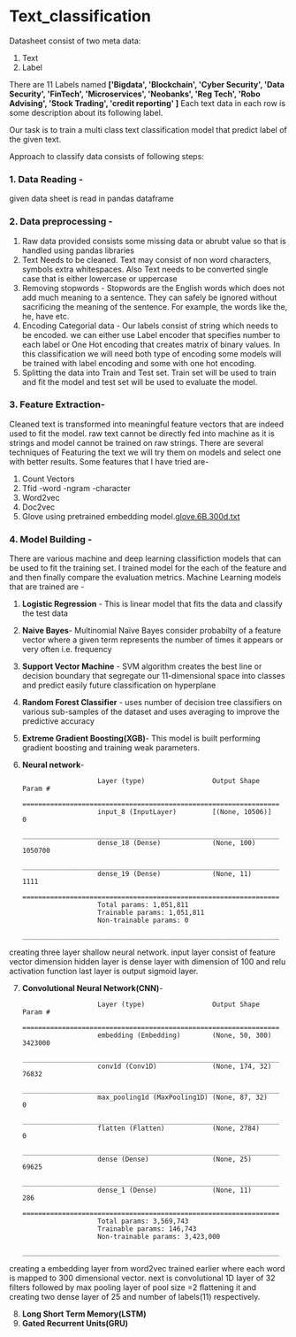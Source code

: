 # Text_classification

Datasheet consist of two meta data:
1. Text 
2. Label 

There are 11 Labels named **['Bigdata', 'Blockchain', 'Cyber Security', 'Data Security', 'FinTech', 'Microservices', 'Neobanks', 'Reg Tech', 'Robo Advising', 'Stock Trading', 'credit reporting' ]**
Each text data in each row is some description about its following label.

Our task is to train a multi class text classification model that predict label of the given text.

Approach to classify data consists of following steps:
### 1.  Data Reading -
given data sheet is read in pandas dataframe 
### 2. Data preprocessing -
   1. Raw data provided consists some missing data or abrubt value so that is handled using pandas libraries
   2. Text Needs to be cleaned. Text may consist of non word characters, symbols extra whitespaces. Also Text needs to be converted single case that is either lowercase or               uppercase 
   3. Removing stopwords - Stopwords are the English words which does not add much meaning to a sentence. They can safely be ignored without sacrificing the meaning of the               sentence. For example, the words like the, he, have etc.
   4. Encoding Categorial data - Our labels consist of string which needs to be encoded. we can either use Label encoder that specifies number to each label or One Hot encoding         that creates matrix of binary values. In this classification we will need both type of encoding some models will be trained with label encoding and some with one hot               encoding.
   5. Splitting the data into Train and Test set. Train set will be used to train and fit the model and test set will be used to evaluate the model.
### 3. Feature Extraction-
Cleaned text is transformed into meaningful feature vectors that are indeed used to fit the model. raw text cannot be directly fed into machine as it is strings and model cannot be trained on raw strings. There are several techniques of Featuring the text we will try them on models and select one with better results.
Some features that I have tried are-
1. Count Vectors
2. Tfid 
   -word
   -ngram 
   -character
3. Word2vec
4. Doc2vec
5. Glove using pretrained embedding model.[glove.6B.300d.txt](http://nlp.stanford.edu/data/glove.6B.zip)

### 4. Model Building - 
There are various machine and deep learning classifiction models that can be used to fit the training set. I trained model for the each of the feature and and then finally compare the evaluation metrics.
Machine Learning models that are trained are - 
1. **Logistic Regression** - This is linear model that fits the data and classify the test data
2. **Naive Bayes**- Multinomial Naïve Bayes consider probabilty of a feature vector where a given term represents the number of times it appears or very often i.e. frequency
3. **Support Vector Machine** -  SVM algorithm creates the best line or decision boundary that segregate our 11-dimensional space into classes and predict easily future classification on hyperplane
4. **Random Forest Classifier** - uses number of decision tree classifiers on various sub-samples of the dataset and uses averaging to improve the predictive accuracy
5. **Extreme Gradient Boosting(XGB)**- This model is built performing gradient boosting and training weak parameters.
6. **Neural network**-

                          Layer (type)                 Output Shape              Param #   
                          =================================================================
                          input_8 (InputLayer)         [(None, 10506)]           0         
                          _________________________________________________________________
                          dense_18 (Dense)             (None, 100)               1050700   
                          _________________________________________________________________
                          dense_19 (Dense)             (None, 11)                1111      
                          =================================================================
                          Total params: 1,051,811
                          Trainable params: 1,051,811
                          Non-trainable params: 0
                          _________________________________________________________________
  creating three layer shallow neural network. input layer consist of feature vector dimension hidden layer is dense layer with dimension of 100 and relu activation function       last layer is output sigmoid layer.

7. **Convolutional Neural Network(CNN)**-


                          Layer (type)                 Output Shape              Param #   
                          =================================================================
                          embedding (Embedding)        (None, 50, 300)          3423000   
                          _________________________________________________________________
                          conv1d (Conv1D)              (None, 174, 32)           76832     
                          _________________________________________________________________
                          max_pooling1d (MaxPooling1D) (None, 87, 32)            0         
                          _________________________________________________________________
                          flatten (Flatten)            (None, 2784)              0         
                          _________________________________________________________________
                          dense (Dense)                (None, 25)                69625     
                          _________________________________________________________________
                          dense_1 (Dense)              (None, 11)                286       
                          =================================================================
                          Total params: 3,569,743
                          Trainable params: 146,743
                          Non-trainable params: 3,423,000
                          _________________________________________________________________
  creating a embedding layer from word2vec trained earlier where each word is mapped to 300 dimensional vector. next is convolutional 1D layer of 32 filters followed by max       pooling layer of pool size =2  flattening it and creating two dense layer of 25 and number of labels(11) respectively.
  
8. **Long Short Term Memory(LSTM)** 
9. **Gated Recurrent Units(GRU)**


